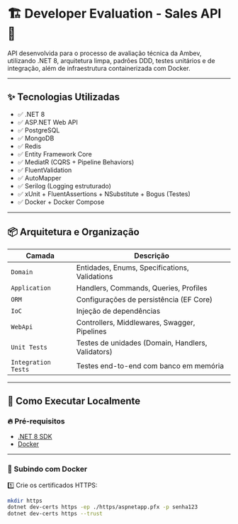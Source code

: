# 🏗️ Developer Evaluation - Sales API 🚀

API desenvolvida para o processo de avaliação técnica da Ambev, utilizando .NET 8, arquitetura limpa, padrões DDD, testes unitários e de integração, além de infraestrutura containerizada com Docker.

---

## ✨ Tecnologias Utilizadas

- ✅ .NET 8
- ✅ ASP.NET Web API
- ✅ PostgreSQL
- ✅ MongoDB
- ✅ Redis
- ✅ Entity Framework Core
- ✅ MediatR (CQRS + Pipeline Behaviors)
- ✅ FluentValidation
- ✅ AutoMapper
- ✅ Serilog (Logging estruturado)
- ✅ xUnit + FluentAssertions + NSubstitute + Bogus (Testes)
- ✅ Docker + Docker Compose

---

## 📦 Arquitetura e Organização

| Camada            | Descrição                                       |
|-------------------|-------------------------------------------------|
| `Domain`          | Entidades, Enums, Specifications, Validations  |
| `Application`     | Handlers, Commands, Queries, Profiles          |
| `ORM`             | Configurações de persistência (EF Core)        |
| `IoC`             | Injeção de dependências                        |
| `WebApi`          | Controllers, Middlewares, Swagger, Pipelines   |
| `Unit Tests`      | Testes de unidades (Domain, Handlers, Validators) |
| `Integration Tests`| Testes end-to-end com banco em memória         |

---

## 🚀 Como Executar Localmente

### 🔥 Pré-requisitos

- [.NET 8 SDK](https://dotnet.microsoft.com/en-us/download/dotnet/8.0)
- [Docker](https://www.docker.com/)

---

### 🐳 Subindo com Docker

1️⃣ Crie os certificados HTTPS:

```bash
mkdir https
dotnet dev-certs https -ep ./https/aspnetapp.pfx -p senha123
dotnet dev-certs https --trust
